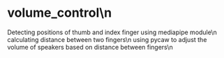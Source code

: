 # volume_control\n
Detecting positions of thumb and index finger using mediapipe module\n
calculating distance between two fingers\n
using pycaw to adjust the volume of speakers based on distance between fingers\n
